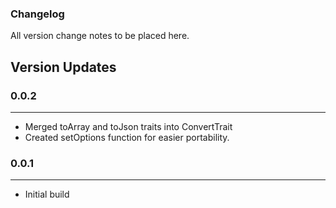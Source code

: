 ### Changelog

All version change notes to be placed here.


## Version Updates

### 0.0.2
---
- Merged toArray and toJson traits into ConvertTrait
- Created setOptions function for easier portability.

### 0.0.1
---
- Initial build